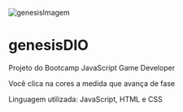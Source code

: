 ![genesisImagem](https://user-images.githubusercontent.com/65916297/120928752-5f4d8800-c6bc-11eb-8ab0-b43d018f5a43.PNG)
# genesisDIO
Projeto do Bootcamp JavaScript Game Developer

Você clica na cores a medida que avança de fase 

Linguagem utilizada: JavaScript, HTML e CSS
